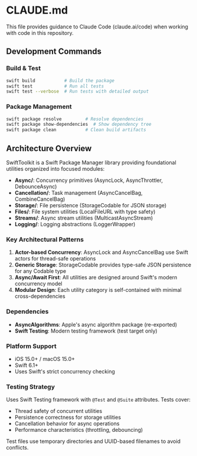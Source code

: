 # CLAUDE.md

This file provides guidance to Claude Code (claude.ai/code) when working with code in this repository.

## Development Commands

### Build & Test
```bash
swift build           # Build the package
swift test            # Run all tests
swift test --verbose  # Run tests with detailed output
```

### Package Management
```bash
swift package resolve         # Resolve dependencies
swift package show-dependencies  # Show dependency tree
swift package clean           # Clean build artifacts
```

## Architecture Overview

SwiftToolkit is a Swift Package Manager library providing foundational utilities organized into focused modules:

- **Async/**: Concurrency primitives (AsyncLock, AsyncThrottler, DebounceAsync)
- **Cancellation/**: Task management (AsyncCancelBag, CombineCancelBag) 
- **Storage/**: File persistence (StorageCodable for JSON storage)
- **Files/**: File system utilities (LocalFileURL with type safety)
- **Streams/**: Async stream utilities (MulticastAsyncStream)
- **Logging/**: Logging abstractions (LoggerWrapper)

### Key Architectural Patterns

1. **Actor-based Concurrency**: AsyncLock and AsyncCancelBag use Swift actors for thread-safe operations
2. **Generic Storage**: StorageCodable provides type-safe JSON persistence for any Codable type
3. **Async/Await First**: All utilities are designed around Swift's modern concurrency model
4. **Modular Design**: Each utility category is self-contained with minimal cross-dependencies

### Dependencies
- **AsyncAlgorithms**: Apple's async algorithm package (re-exported)
- **Swift Testing**: Modern testing framework (test target only)

### Platform Support
- iOS 15.0+ / macOS 15.0+
- Swift 6.1+
- Uses Swift's strict concurrency checking

### Testing Strategy
Uses Swift Testing framework with `@Test` and `@Suite` attributes. Tests cover:
- Thread safety of concurrent utilities
- Persistence correctness for storage utilities  
- Cancellation behavior for async operations
- Performance characteristics (throttling, debouncing)

Test files use temporary directories and UUID-based filenames to avoid conflicts.